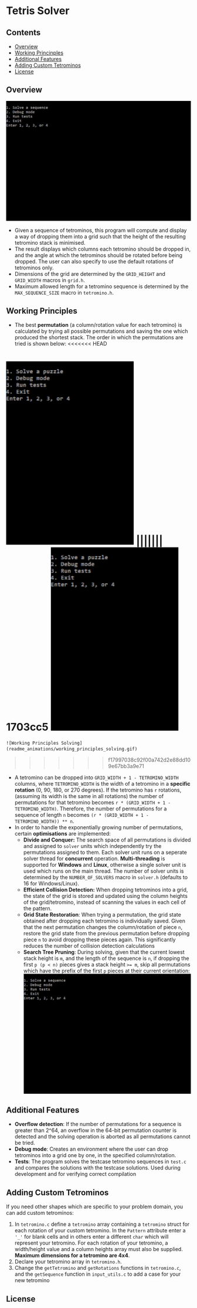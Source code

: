 # Tetris Solver

## Contents
- [Overview](https://github.com/tsen-dev/tetris-solver#overview)
- [Working Princinples](https://github.com/tsen-dev/tetris-solver#working-principles)
- [Additional Features](https://github.com/tsen-dev/tetris-solver#additional-features)
- [Adding Custom Tetrominos](https://github.com/tsen-dev/tetris-solver#add-custom-tetrominos)
- [License](https://github.com/tsen-dev/tetris-solver#license)

## Overview
![Overview Demo](readme_animations/overview_demo.gif)
- Given a sequence of tetrominos, this program will compute and display a way of dropping them into a grid such that the height of the resulting tetromino stack is minimised.
- The result displays which columns each tetromino should be dropped in, and the angle at which the tetrominos should be rotated before being dropped. The user can also specify to use the default rotations of tetrominos only.
- Dimensions of the grid are determined by the ```GRID_HEIGHT``` and ```GRID_WIDTH``` macros in ```grid.h```.
- Maximum allowed length for a tetromino sequence is determined by the ```MAX_SEQUENCE_SIZE``` macro in ```tetromino.h```.

## Working Principles
- The best **permutation** (a column/rotation value for each tetromino) is calculated by trying all possible permutations and saving the one which produced the shortest stack. The order in which the permutations are tried is shown below:
<<<<<<< HEAD

![Working Principles Solving](readme_animations/working_principles_solving.gif)
||||||| 1703cc5
![Working Principles Solving](readme_animations/working_principles_solving.gif)
=======
    ![Working Principles Solving](readme_animations/working_principles_solving.gif)
>>>>>>> f17997038c92f00a742d2e88dd109e67bb3a9e71
- A tetromino can be dropped into ```GRID_WIDTH + 1 - TETROMINO_WIDTH``` columns, where ```TETROMINO_WIDTH``` is the width of a tetromino in a **specific rotation** (0, 90, 180, or 270 degrees). If the tetromino has ```r``` rotations, (assuming its width is the same in all rotations) the number of permutations for that tetromino becomes ```r * (GRID_WIDTH + 1 - TETROMINO_WIDTH)```. Therefore, the number of permutations for a sequence of length ```n``` becomes ```(r * (GRID_WIDTH + 1 - TETROMINO_WIDTH)) ** n```.
- In order to handle the exponentially growing number of permutations, certain **optimisations** are implemented:
    - **Divide and Conquer:** The search space of all permutations is divided and assigned to ```solver``` units which independently try the permutations assigned to them. Each solver unit runs on a seperate solver thread for **concurrent** operation. **Multi-threading** is supported for **Windows** and **Linux**, otherwise a single solver unit is used which runs on the main thread. The number of solver units is determined by the ```NUMBER_OF_SOLVERS``` macro in ```solver.h``` (defaults to 16 for Windows/Linux).
    - **Efficient Collision Detection:** When dropping tetrominos into a grid, the state of the grid is stored and updated using the column heights of the grid/tetromino, instead of scanning the values in each cell of the pattern.
    - **Grid State Restoration**: When trying a permutation, the grid state obtained after dropping each tetromino is individually saved. Given that the next permutation changes the column/rotation of piece ```n```, restore the grid state from the previous permutation before dropping piece ```n``` to avoid dropping these pieces again. This significantly reduces the number of collision detection calculations
    - **Search Tree Pruning**: During solving, given that the current lowest stack height is ```m```, and the length of the sequence is ```n```, if dropping the first ```p (p < n)``` pieces gives a stack height ```>= m```, skip all permutations which have the prefix of the first ```p``` pieces at their current orientation:
    ![Pruning Optimisation](readme_animations/working_principles_pruning_optimisation.gif)

## Additional Features
- **Overflow detection**: If the number of permutations for a sequence is greater than 2^64, an overflow in the 64-bit permutation counter is detected and the solving operation is aborted as all permutations cannot be tried.
- **Debug mode**: Creates an environment where the user can drop tetrominos into a grid one by one, in the specified column/rotation.  
- **Tests**: The program solves the testcase tetromino sequences in ```test.c``` and compares the solutions with the testcase solutions. Used during development and for verifying correct compilation


## Adding Custom Tetrominos
If you need other shapes which are specific to your problem domain, you can add custom tetrominos:
1. In ```tetromino.c``` define a ```tetromino``` array containing a ```tetromino``` struct for each rotation of your custom tetromino. In the ```Pattern``` attribute enter a ```'_'``` for blank cells and in others enter a different ```char``` which will represent your tetromino. For each rotation of your tetromino, a width/height value and a column heights array must also be supplied. **Maximum dimensions for a tetromino are 4x4**.
2. Declare your tetromino array in ```tetromino.h```.
3. Change the ```getTetromino``` and ```getRotations``` functions in ```tetromino.c```, and the ```getSequence``` function in ```input_utils.c``` to add a case for your new tetromino

## License